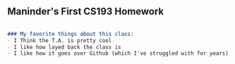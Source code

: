 ## Maninder's First CS193 Homework

```markdown

### My favorite things about this class:
- I Think the T.A. is pretty cool
- I like how layed back the class is
- I like how it goes over Github (which I've struggled with for years)

```


